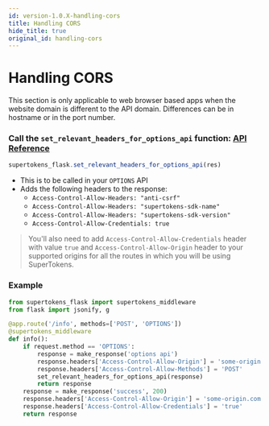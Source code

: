 ```yaml
---
id: version-1.0.X-handling-cors
title: Handling CORS
hide_title: true
original_id: handling-cors
---
```


# Handling CORS
<div class="specialNote" style="margin-bottom: 20px">
This section is only applicable to web browser based apps when the website domain is different to the API domain. Differences can be in hostname or in the port number.
</div>

### Call the `set_relevant_headers_for_options_api` function: [API Reference](../api-reference/set-relevant-headers-for-options-api)
```js
supertokens_flask.set_relevant_headers_for_options_api(res)
```
- This is to be called in your ```OPTIONS``` API
- Adds the following headers to the response:
    - `Access-Control-Allow-Headers: "anti-csrf"`
    - `Access-Control-Allow-Headers: "supertokens-sdk-name"`
    - `Access-Control-Allow-Headers: "supertokens-sdk-version"`
    - `Access-Control-Allow-Credentials: true`

> You'll also need to add ```Access-Control-Allow-Credentials``` header with value ```true``` and ```Access-Control-Allow-Origin``` header to your supported origins for all the routes in which you will be using SuperTokens.

<div class="divider"></div>

### Example
```python
from supertokens_flask import supertokens_middleware
from flask import jsonify, g

@app.route('/info', methods=['POST', 'OPTIONS'])
@supertokens_middleware
def info():
    if request.method == 'OPTIONS':
        response = make_response('options api')
        response.headers['Access-Control-Allow-Origin'] = 'some-origin.com'
        response.headers['Access-Control-Allow-Methods'] = 'POST'
        set_relevant_headers_for_options_api(response)
        return response
    response = make_response('success', 200)
    response.headers['Access-Control-Allow-Origin'] = 'some-origin.com'
    response.headers['Access-Control-Allow-Credentials'] = 'true'
    return response
```